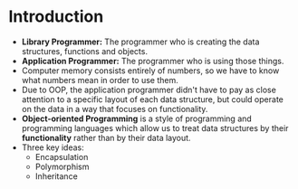 # Introduction

- **Library Programmer:** The programmer who is creating the data structures, functions and objects.
- **Application Programmer:** The programmer who is using those things.
- Computer memory consists entirely of numbers, so we have to know what numbers mean in order to use them.
- Due to OOP, the application programmer didn't have to pay as close attention to a specific layout of each data structure, but could operate on the data in a way that focuses on functionality.
- **Object-oriented Programming** is a style of programming and programming languages which allow us to treat data structures by their **functionality** rather than by their data layout. 
- Three key ideas:
  - Encapsulation
  - Polymorphism
  - Inheritance